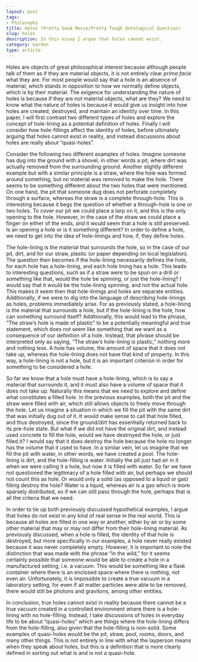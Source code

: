 ```yaml
---
layout: post
tags:
- Philosophy
title: Holes (Pretty Good Movie/Pretty Tough Ontological Question)
slug: holes
description: In this essay I argue that holes cannot exist.
category: Garden
type: article
---
```


Holes are objects of great philosophical interest because although people talk of them as if they are material objects, it is not entirely clear _prima facie_ what they are. For most people would say that a hole is an absence of material, which stands in opposition to how we normally define objects, which is by their material. The exigence for understanding the nature of holes is because if they are not material objects, what are they? We need to know what the nature of holes is because it would give us insight into how holes are created, destroyed, and maintain an identity over time. In this paper, I will first contrast two different types of holes and explore the concept of hole-lining as a potential definition of holes. Finally I will consider how hole-fillings affect the identity of holes, before ultimately arguing that holes cannot exist in reality, and instead discussions about holes are really about “quasi-holes”.

Consider the following two different examples of holes. Imagine someone has dug into the ground with a shovel, in other words a pit, where dirt was actually removed from the surrounding ground. Another slightly different example but with a similar principle is a straw, where the hole was formed around something, but no material was removed to make the hole. There seems to be something different about the two holes that were mentioned. On one hand, the pit that someone dug does not perforate completely through a surface, whereas the straw is a complete through-hole. This is interesting because it begs the question of whether a through-hole is one or two holes. To cover our pit we could place a tarp on it, and this is the only opening to the hole. However, in the case of the straw we could place a finger on either of the ends, and it would seem that a hole is still preserved. Is an opening a hole or is it something different? In order to define a hole, we need to get into the idea of hole-linings and how, if, they define holes. 

The hole-lining is the material that surrounds the hole, so in the case of our pit, dirt, and for our straw, plastic (or paper depending on local legislation). The question then becomes if the hole-lining necessarily defines the hole, for each hole has a hole-lining, and each hole lining has a hole. This leads to interesting questions, such as if a straw were to be spun on a drill or something like that, would the hole be spinning, or just the hole-lining? I would say that it would be the hole-lining spinning, and not the actual hole. This makes it seem then that hole-linings and holes are separate entities. Additionally, if we were to dig into the language of describing hole-linings as holes, problems immediately arise. For as previously stated, a hole-lining is the material that surrounds a hole, but if the hole-lining is the hole, how can something surround itself? Additionally, this would lead to the phrase, “The straw’s hole is made of plastic” to be a potentially meaningful and true statement, which does not seem like something that we want as a consequence of our definition of a hole. Instead, that phrase should be interpreted only as saying, “The straw’s hole-lining is plastic,” nothing more and nothing less. A hole has volume, the amount of space that it does not take up, whereas the hole-lining does not have that kind of property. In this way, a hole-lining is not a hole, but it is an important criterion in order for something to be considered a hole.
	
So far we know that a hole must have a hole-lining, which is to say a material that surrounds it, and it must also have a volume of space that it does not take up. Naturally this means that we need to explore and define what constitutes a filled hole. In the previous examples, both the pit and the straw were filled with air, which still allows objects to freely move through the hole. Let us imagine a situation in which we fill the pit with the same dirt that was initially dug out of it. It would make sense to call that hole filled, and thus destroyed, since the ground/dirt has essentially returned back to its pre-hole state. But what if we did not have the original dirt, and instead used concrete to fill the hole, would we have destroyed the hole, or just filled it? I would say that it does destroy the hole because the hole no longer has the volume that it used to have. In a similar vein, let us imagine that we fill the pit with water, in other words, we have created a pool. The hole-lining is dirt, and the hole-filling is water. Initially the pit just had air in it when we were calling it a hole, but now it is filled with water. So far we have not questioned the legitimacy of a hole filled with air, but perhaps we should not count this as hole. Or would only a solid (as opposed to a liquid or gas) filling destroy the hole? Water is a liquid, whereas air is a gas which is more sparsely distributed, so if we can still pass through the hole, perhaps that is all the criteria that we need.

In order to tie up both previously discussed hypothetical examples, I argue that holes do not exist in any kind of real sense in the real world. This is because all holes are filled in one way or another, either by air or by some other material that may or may not differ from their hole-lining material. As previously discussed, when a hole is filled, the identity of that hole is destroyed, but more specifically in our examples, a hole never really existed because it was never completely empty. However, it is important to note the distinction that was made with the phrase “in the wild,” for it seems certainly possible that someone would be able to create a hole in a manufactured setting, i.e. a vacuum. This would be something like a flask container where there is an enclosed space where there is nothing, not even air. Unfortunately, it is impossible to create a true vacuum in a laboratory setting, for even if all matter particles were able to be removed, there would still be photons and gravitons, among other entities. 

In conclusion, true holes cannot exist in reality because there cannot be a true vacuum created in a controlled environment where there is a hole-lining with no hole-filling. Instead, I take discussions of holes in everyday life to be about “quasi-holes” which are things where the hole-lining differs from the hole-filling, also given that the hole-filling is non-solid. Some examples of quasi-holes would be the pit, straw, pool, rooms, doors, and many other things. This is not entirely in line with what the layperson means when they speak about holes, but this is a definition that is more clearly defined in sorting out what is and is not a quasi-hole.